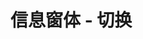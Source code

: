 # 信息窗体 - 切换

<vuep template="#example"></vuep>

<script v-pre type="text/x-template" id="example">

  <template>
    <div class="map-page-container">
      <vue-map
        vid="mapDemo"  
        :center="center"
        :zoom="zoom"  
        class="map-demo">
        <vue-map-marker v-for="marker in markers" :position="marker.position" :events="marker.events"></vue-map-marker>
        <vue-map-info-window v-if="window" :offset="offset" :position="window.position" :visible="window.visible" >
          <div class="prompt">{{window.index}}</div>
        </vue-map-info-window>
      </vue-map>
    </div>
  </template>

  <style>
    .map-demo {
      height: 300px;
    }

    .prompt {
      background: white;
      width: 100px;
      height: 30px;
      text-align: center;
    }
  </style>

  <script>
    module.exports = {
      data: function() {
        return {
          zoom: 16,
          center: [121.59996, 31.197646],
          markers: [],
          windows: [],
          window: '',
          offset: [0, -50]
        };
      },

      mounted() {
        let markers = [];
        let windows = [];

        let num = 10;
        let self = this;

        for (let i = 0 ; i < num ; i ++) {
          markers.push({
            position: [121.59996, 31.197646 + i * 0.001],
            events: {
              click() {
                self.windows.forEach(window => {
                  window.visible = false;
                });

                self.window = self.windows[i];
                self.$nextTick(() => {
                  self.window.visible = true;
                });
              }
            }
          });

          windows.push({
            position: [121.59996, 31.197646 + i * 0.001],
            index: i,
            visible: false
          });
        }

        this.markers = markers;
        this.windows = windows;
      }
    };
  </script>

</script>
